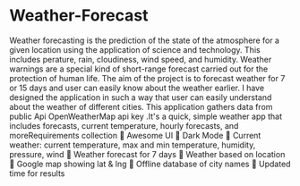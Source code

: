 # Weather-Forecast
Weather forecasting is the prediction of the state of the atmosphere for a given location using the application of science and technology. This includes perature, rain, cloudiness, wind speed, and humidity. Weather warnings are a special kind of short-range forecast carried out for the protection of human life. The aim of the project is to forecast weather for 7 or 15 days and user can easily know about the weather earlier. I have designed the application in such a way that user can easily understand about the weather of different cities. This application gathers data from public Api OpenWeatherMap api key .It's a quick, simple weather app that includes forecasts, current temperature, hourly forecasts, and moreRequirements collection   Awesome UI  Dark Mode  Current weather: current temperature, max and min temperature, humidity, pressure, wind  Weather forecast for 7 days  Weather based on location  Google map showing lat &amp; lng  Offline database of city names  Updated time for results 
